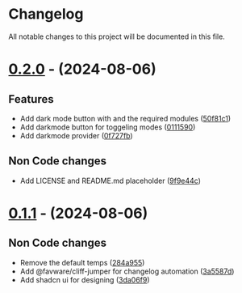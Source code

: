 # Changelog

All notable changes to this project will be documented in this file.

# [0.2.0](https://github.com/nsgpriyanshu/crecall/compare/0.1.1...0.2.0) - (2024-08-06)

## Features

- Add dark mode button with and the required modules ([50f81c1](https://github.com/nsgpriyanshu/crecall/commit/50f81c1f82d2d4f0fdf6e647f89d9455c615aa14))
- Add darkmode button for toggeling modes ([0111590](https://github.com/nsgpriyanshu/crecall/commit/01115903a91e14f3102f215cf02fb3992021fd16))
- Add darkmode provider ([0f727fb](https://github.com/nsgpriyanshu/crecall/commit/0f727fb76b8ef780016e7a0a1b2860243117fd08))

## Non Code changes

- Add LICENSE and README.md placeholder ([9f9e44c](https://github.com/nsgpriyanshu/crecall/commit/9f9e44c791f78cbb1202eae2454914d1f160c7c7))

# [0.1.1](https://github.com/nsgpriyanshu/crecall/tree/0.1.1) - (2024-08-06)

## Non Code changes

- Remove the default temps ([284a955](https://github.com/nsgpriyanshu/crecall/commit/284a95532f034098ede0e7c960c741cc627ce70a))
- Add @favware/cliff-jumper for changelog automation ([3a5587d](https://github.com/nsgpriyanshu/crecall/commit/3a5587d4950d82c72f3359aa9dd3881017150e4f))
- Add shadcn ui for designing ([3da06f9](https://github.com/nsgpriyanshu/crecall/commit/3da06f9e536f555bf3239587443fa40457ceb837))
